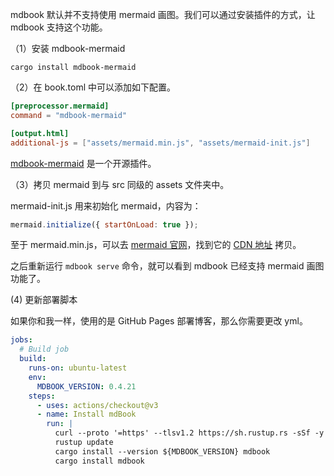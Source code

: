 mdbook 默认并不支持使用 mermaid 画图。我们可以通过安装插件的方式，让 mdbook 支持这个功能。

（1）安装 mdbook-mermaid

```
cargo install mdbook-mermaid
```

（2）在 book.toml 中可以添加如下配置。

```toml
[preprocessor.mermaid]
command = "mdbook-mermaid"

[output.html]
additional-js = ["assets/mermaid.min.js", "assets/mermaid-init.js"]
```

[mdbook-mermaid](https://github.com/badboy/mdbook-mermaid) 是一个开源插件。

（3）拷贝 mermaid 到与 src 同级的 assets 文件夹中。

mermaid-init.js 用来初始化 mermaid，内容为：

```js
mermaid.initialize({ startOnLoad: true });
```

至于 mermaid.min.js，可以去 [mermaid 官网](https://mermaid.js.org/)，找到它的 [CDN 地址](https://cdn.jsdelivr.net/npm/mermaid@10.2.0/dist/mermaid.min.js) 拷贝。

之后重新运行 `mdbook serve` 命令，就可以看到 mdbook 已经支持 mermaid 画图功能了。

(4) 更新部署脚本

如果你和我一样，使用的是 GitHub Pages 部署博客，那么你需要更改 yml。

```yml
jobs:
  # Build job
  build:
    runs-on: ubuntu-latest
    env:
      MDBOOK_VERSION: 0.4.21
    steps:
      - uses: actions/checkout@v3
      - name: Install mdBook
        run: |
          curl --proto '=https' --tlsv1.2 https://sh.rustup.rs -sSf -y | sh
          rustup update
          cargo install --version ${MDBOOK_VERSION} mdbook
          cargo install mdbook
```
